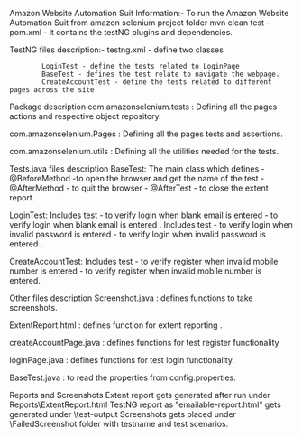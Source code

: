 Amazon Website Automation Suit Information:-
To run the Amazon Website Automation Suit from amazon selenium project folder
mvn clean test - pom.xml - it contains the testNG plugins and dependencies.

TestNG files description:-
testng.xml - define two classes

            LoginTest - define the tests related to LoginPage
            BaseTest - defines the test relate to navigate the webpage.
            CreateAccountTest - define the tests related to different pages across the site
Package description
com.amazonselenium.tests : Defining all the pages actions and respective object repository.

com.amazonselenium.Pages : Defining all the pages tests and assertions.

com.amazonselenium.utils : Defining all the utilities needed for the tests.

Tests.java files description
BaseTest: The main class which defines - @BeforeMethod -to open the browser and get the name of the test - @AfterMethod - to quit the browser - @AfterTest - to close the extent report.

LoginTest: Includes test - to verify login when blank email is entered - to verify login when blank email is entered . Includes test - to verify login when invalid password is entered - to verify login when invalid password is entered .

CreateAccountTest: Includes test - to verify register when invalid mobile number is entered - to verify register when invalid mobile number is entered.

Other files description
Screenshot.java : defines functions to take screenshots.

ExtentReport.html : defines function for extent reporting .

createAccountPage.java : defines functions for test register functionality

loginPage.java : defines functions for test login functionality.

BaseTest.java : to read the properties from config.properties.

Reports and Screenshots
Extent report gets generated after run under Reports\ExtentReport.html TestNG report as "emailable-report.html" gets generated under \test-output Screenshots gets placed under \FailedScreenshot folder with testname and test scenarios.



